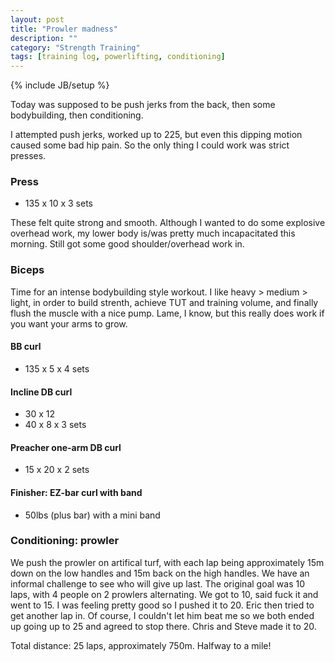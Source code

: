 ```yaml
---
layout: post
title: "Prowler madness"
description: ""
category: "Strength Training"
tags: [training log, powerlifting, conditioning]
---
```

{% include JB/setup %}

Today was supposed to be push jerks from the back, then some bodybuilding, then conditioning.

I attempted push jerks, worked up to 225, but even this dipping motion caused some bad hip pain. So the only thing I could work was strict presses.

### Press
* 135 x 10 x 3 sets 

These felt quite strong and smooth. Although I wanted to do some explosive overhead work, my lower body is/was pretty much incapacitated this morning. Still got some good shoulder/overhead work in.

### Biceps

Time for an intense bodybuilding style workout. I like heavy > medium > light, in order to build strenth, achieve TUT and training volume, and finally flush the muscle with a nice pump. Lame, I know, but this really does work if you want your arms to grow.

#### BB curl
* 135 x 5 x 4 sets

#### Incline DB curl
* 30 x 12
* 40 x 8 x 3 sets

#### Preacher one-arm DB curl
* 15 x 20 x 2 sets

#### Finisher: EZ-bar curl with band 
* 50lbs (plus bar) with a mini band

### Conditioning: prowler

We push the prowler on artifical turf, with each lap being approximately 15m down on the low handles and 15m back on the high handles. We have an informal challenge to see who will give up last.  The original goal was 10 laps, with 4 people on 2 prowlers alternating. We got to 10, said fuck it and went to 15. I was feeling pretty good so I pushed it to 20. Eric then tried to get another lap in. Of course, I couldn't let him beat me so we both ended up going up to 25 and agreed to stop there. Chris and Steve made it to 20.

Total distance: 25 laps, approximately 750m. Halfway to a mile!